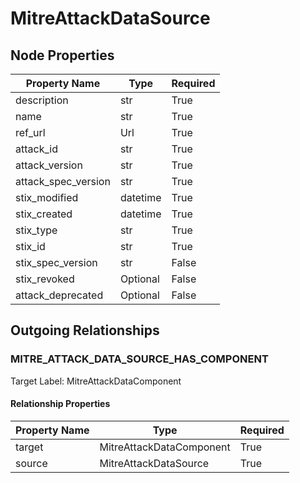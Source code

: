 
# MitreAttackDataSource

## Node Properties

| Property Name | Type | Required |
| ------------- | ---- | -------- |
| description | str | True |
| name | str | True |
| ref_url | Url | True |
| attack_id | str | True |
| attack_version | str | True |
| attack_spec_version | str | True |
| stix_modified | datetime | True |
| stix_created | datetime | True |
| stix_type | str | True |
| stix_id | str | True |
| stix_spec_version | str | False |
| stix_revoked | Optional | False |
| attack_deprecated | Optional | False |



## Outgoing Relationships

### MITRE_ATTACK_DATA_SOURCE_HAS_COMPONENT

Target Label: MitreAttackDataComponent

#### Relationship Properties

| Property Name | Type | Required |
| ------------- | ---- | -------- |
| target | MitreAttackDataComponent | True |
| source | MitreAttackDataSource | True |




